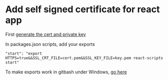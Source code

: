 # Add self signed certificate for react app

First [generate the cert and private key](https://github.com/juniormayhe/Scripts/blob/41581aaec7e9248980669af793dfed0387176dbf/windows/self-signed-ssl-certificate.md)

In packages.json scripts, add your exports
```
"start": "export HTTPS=true&&SSL_CRT_FILE=cert.pem&&SSL_KEY_FILE=key.pem react-scripts start"
```
To make exports work in gitbash under Windows, [go here](https://github.com/juniormayhe/Scripts/tree/master/npm#make-npm-start-accept-export-in-gitbash)
